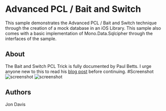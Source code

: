 Advanced PCL / Bait and Switch
=====
This sample demonstrates the Advanced PCL / Bait and Switch technique through the creation of a mock database in an iOS Library. This sample also comes with a basic implementation of Mono.Data.Sqlcipher through the interfaces of the sample.

## About
The Bait and Switch PCL Trick is fully documented by Paul Betts. I urge anyone new to this to read his [blog post](http://log.paulbetts.org/the-bait-and-switch-pcl-trick/) before continuing.
#Screenshot
![screenshot](https://github.com/xamarin/customer-success/blob/AdvancedPCL/samples/Xamarin.iOS/AdvancedPCL/Screenshots/1.png "Xamarin.iOS, Bait and Switch")
![screenshot](https://github.com/xamarin/customer-success/blob/AdvancedPCL/samples/Xamarin.iOS/AdvancedPCL/Screenshots/2.png "Xamarin.Android, Bait and Switch")

Authors
-------
Jon Davis
